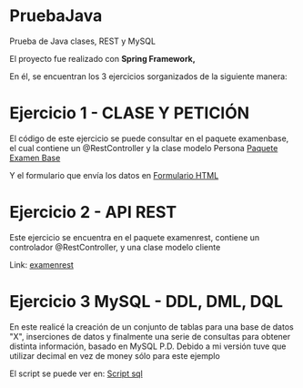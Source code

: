 # PruebaJava
Prueba de Java clases, REST y MySQL
<p>El proyecto fue realizado con <b>Spring Framework,</b></p> En él, se encuentran los 3 ejercicios sorganizados de la siguiente manera:</p>
<h1>Ejercicio 1 - CLASE Y PETICIÓN</h1>
<p>
El código de este ejercicio se puede consultar en el paquete examenbase, el cual contiene un @RestController y
la clase modelo Persona
<a href="https://github.com/house117/PruebaJava/tree/master/demo/src/main/java/app/examenbase" target="_blank">Paquete Examen Base</a>
</p>
<p>
Y el formulario que envía los datos en 
<a href="https://github.com/house117/PruebaJava/blob/master/demo/src/main/resources/static/formularioEj1.html" target="_blank">Formulario HTML</a>
</p>

<h1>Ejercicio 2 - API REST</h1>

<p>Este ejercicio se encuentra en el paquete examenrest, contiene un controlador @RestController, y una clase modelo cliente</p>
<p>Link: <a href="https://github.com/house117/PruebaJava/tree/master/demo/src/main/java/app/examenrest" target="_blank">examenrest</a></p>

<h1>Ejercicio 3 MySQL - DDL, DML, DQL</h1>
<p>En este realicé la creación de un conjunto de tablas para una base de datos "X", inserciones de datos y finalmente
una serie de consultas para obtener distinta información, basado en MySQL P.D. Debido a mi versión tuve que utilizar
decimal en vez de money sólo para este ejemplo</p>
<p>El script se puede ver en: <a href="https://github.com/house117/PruebaJava/blob/master/demo/src/main/java/app/script.sql" target="_blank">Script sql</a>
